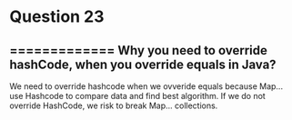 # Question 23
=============
Why you need to override hashCode, when you override equals in Java?
--------------------------------------------------------------------
We need to override hashcode when we ovveride equals because Map... use Hashcode to compare data and find best algorithm. 
If we do not override HashCode, we risk to break Map... collections.